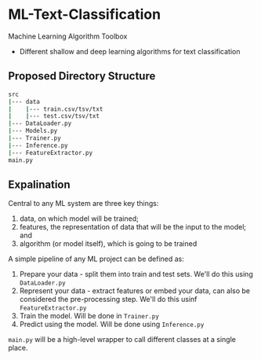 # ML-Text-Classification
Machine Learning Algorithm Toolbox
- Different shallow and deep learning algorithms for text classification

## Proposed Directory Structure

```sh
src
|--- data
|    |--- train.csv/tsv/txt
|    |--- test.csv/tsv/txt
|--- DataLoader.py
|--- Models.py
|--- Trainer.py
|--- Inference.py
|--- FeatureExtractor.py
main.py
```

## Expalination

Central to any ML system are three key things: 
1. data, on which model will be trained; 
2. features, the representation of data that will be the input to the model; and 
3. algorithm (or model itself), which is going to be trained

A simple pipeline of any ML project can be defined as:
1. Prepare your data - split them into train and test sets. We'll do this using `DataLoader.py`
2. Represent your data - extract features or embed your data, can also be considered the pre-processing step. We'll do this usinf `FeatureExtractor.py`
3. Train the model. Will be done in `Trainer.py`
4. Predict using the model. Will be done using `Inference.py`

`main.py` will be a high-level wrapper to call different classes at a single place.